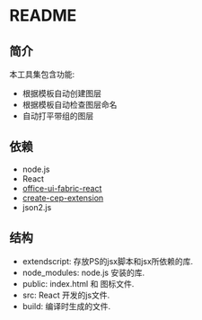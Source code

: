 # README

## 简介
本工具集包含功能:
- 根据模板自动创建图层
- 根据模板自动检查图层命名
- 自动打平带组的图层

## 依赖
- node.js
- React
- [office-ui-fabric-react](https://github.com/OfficeDev/office-ui-fabric-react)
- [create-cep-extension](https://github.com/fusepilot/create-cep-extension)
- json2.js

## 结构
- extendscript: 存放PS的jsx脚本和jsx所依赖的库.
- node_modules: node.js 安装的库.
- public: index.html 和 图标文件.
- src: React 开发的js文件.
- build: 编译时生成的文件.